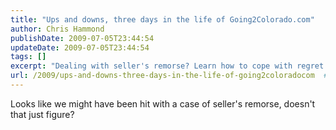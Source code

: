 ```yaml
---
title: "Ups and downs, three days in the life of Going2Colorado.com"
author: Chris Hammond
publishDate: 2009-07-05T23:44:54
updateDate: 2009-07-05T23:44:54
tags: []
excerpt: "Dealing with seller's remorse? Learn how to cope with regret after selling a home and move forward confidently in our latest blog post."
url: /2009/ups-and-downs-three-days-in-the-life-of-going2coloradocom  # Use the generated URL with year
---
```

Looks like we might have been hit with a case of seller's remorse, doesn't that just figure?

